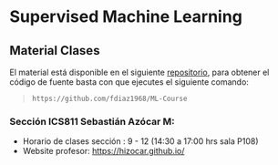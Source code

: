 # Supervised Machine Learning

## Material Clases

El material está disponible en el siguiente [repositorio](https://github.com/fdiaz1968/ML-Course), para obtener el código de fuente basta con que ejecutes el siguiente comando:

> `https://github.com/fdiaz1968/ML-Course`

### Sección ICS811 Sebastián Azócar M: 
- Horario de clases sección : 9 - 12 (14:30 a 17:00 hrs sala P108)
- Website profesor: https://hizocar.github.io/
